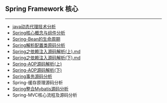 ## Spring Framework 核心

***

- [java动态代理技术分析](docs/spring/java动态代理技术分析.md)
- [Spring核心概念与组件分析](docs/spring/Spring核心概念与组件分析.md)
- [Spring-Bean的生命周期](docs/spring/SpringBean的生命周期.md)
- [Spring解析配置类原码分析](docs/spring/Spring解析配置类源码分析.md)
- [Spring之依赖注入源码解析(上).md](docs/spring/Spring依赖注入源码解析(上).md)
- [Spring之依赖注入源码解析(下).md](docs/spring/Spring依赖注入源码解析(下).md)
- [Spring-AOP源码解析(上)](docs/spring/Spring-AOP源码解析(上).md)
- [Spring-AOP源码解析(下)](docs/spring/Spring-AOP源码解析(下).md)
- [Spring事务源码分析](docs/spring/Spring事务源码分析.md)
- Spring-缓存原理源码分析
- [Spring整合Mybatis源码分析](docs/spring/Spring整合Mybatis源码分析.md)  
- Spring-MVC核心流程及源码分析